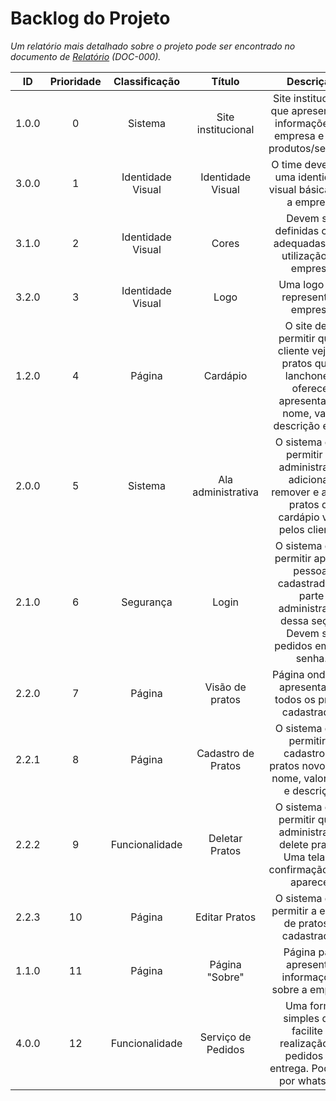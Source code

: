 # Backlog do Projeto

*Um relatório mais detalhado sobre o projeto pode ser encontrado no documento de [Relatório](DOC-000%20-%20Relatório.md) (DOC-000).*

| ID  |Prioridade|  Classificação  |      Título      |Descrição|
|:---:|:--------:|:---------------:|:----------------:|:-------:|
|1.0.0|    0     |     Sistema     |Site institucional|Site institucional que apresente as informações da empresa e seus produtos/serviços|
|3.0.0|    1     |Identidade Visual|Identidade Visual |O time deve criar uma identidade visual básica para a empresa|
|3.1.0|    2     |Identidade Visual|      Cores       |Devem ser definidas cores adequadas para utilização da empresa|
|3.2.0|    3     |Identidade Visual|       Logo       |Uma logo que represente a empresa|
|1.2.0|    4     |     Página      |     Cardápio     |O site deve permitir que o cliente veja os pratos que a lanchonete oferece, apresentando nome, valor, descrição e foto|
|2.0.0|    5     |     Sistema     |Ala administrativa|O sistema deve permitir ao administrador adicionar, remover e alterar pratos do cardápio visto pelos clientes|
|2.1.0|    6     |    Segurança    |       Login      |O sistema deve permitir apenas pessoal cadastrado na parte administrativa dessa seção. Devem ser pedidos email e senha.|
|2.2.0|	   7     |     Página      | Visão de pratos  |Página onde são apresentados todos os pratos cadastrados|
|2.2.1|	   8     |     Página      |Cadastro de Pratos|O sistema deve permitir o cadastro de pratos novos com nome, valor, foto e descrição|
|2.2.2|    9     | Funcionalidade  |  Deletar Pratos  |O sistema deve permitir que o administrador delete pratos. Uma tela de confirmação deve aparecer|
|2.2.3|    10    |     Página      |  Editar Pratos   |O sistema deve permitir a edição de pratos já cadastrados|
|1.1.0|    11    |     Página      |  Página "Sobre"  |Página para apresentar informações sobre a empresa|
|4.0.0|    12    | Funcionalidade  |Serviço de Pedidos|Uma forma simples que facilite a realização de pedidos de entrega. Pode ser por whatsapp|